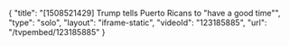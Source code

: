 {
    "title": "[1508521429] Trump tells Puerto Ricans to \"have a good time\"",
    "type": "solo",
    "layout": "iframe-static",
    "videoId": "123185885",
    "url": "\/tvpembed\/123185885"
}